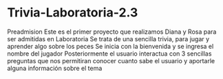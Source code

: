 # Trivia-Laboratoria-2.3
Preadmision
Este es el primer proyecto que realizamos Diana y Rosa para ser admitidas en Laboratoria
Se trata de una sencilla trivia, para jugar y aprender algo sobre los peces
Se inicia con la bienvenida y se ingresa el nombre del jugador
Posteriormente el usuario interactua con 3 sencillas preguntas que nos permitiran conocer cuanto sabe el usuario y aportarle alguna información sobre el tema
